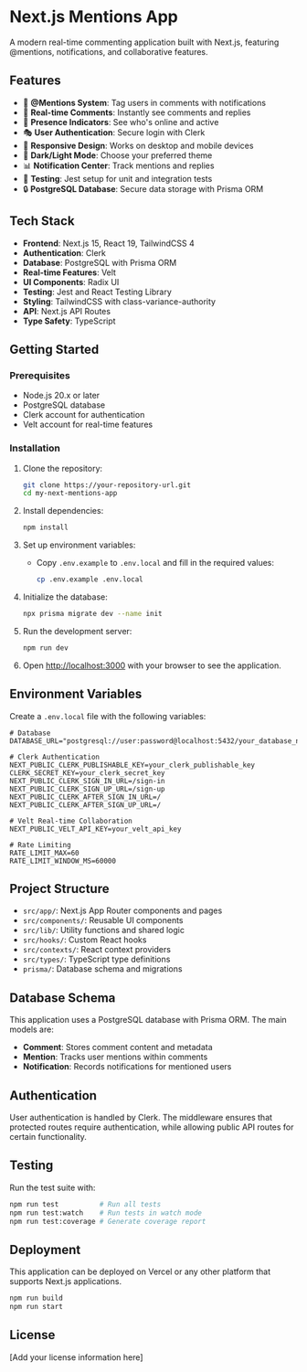 # Next.js Mentions App

A modern real-time commenting application built with Next.js, featuring @mentions, notifications, and collaborative features.

## Features

- 🔔 **@Mentions System**: Tag users in comments with notifications
- 💬 **Real-time Comments**: Instantly see comments and replies
- 👥 **Presence Indicators**: See who's online and active
- 🎭 **User Authentication**: Secure login with Clerk
- 📱 **Responsive Design**: Works on desktop and mobile devices
- 🌙 **Dark/Light Mode**: Choose your preferred theme
- 📊 **Notification Center**: Track mentions and replies
- 🧪 **Testing**: Jest setup for unit and integration tests
- 🔒 **PostgreSQL Database**: Secure data storage with Prisma ORM

## Tech Stack

- **Frontend**: Next.js 15, React 19, TailwindCSS 4
- **Authentication**: Clerk
- **Database**: PostgreSQL with Prisma ORM
- **Real-time Features**: Velt
- **UI Components**: Radix UI
- **Testing**: Jest and React Testing Library
- **Styling**: TailwindCSS with class-variance-authority
- **API**: Next.js API Routes
- **Type Safety**: TypeScript

## Getting Started

### Prerequisites

- Node.js 20.x or later
- PostgreSQL database
- Clerk account for authentication
- Velt account for real-time features

### Installation

1. Clone the repository:

   ```bash
   git clone https://your-repository-url.git
   cd my-next-mentions-app
   ```

2. Install dependencies:

   ```bash
   npm install
   ```

3. Set up environment variables:

   - Copy `.env.example` to `.env.local` and fill in the required values:
     ```bash
     cp .env.example .env.local
     ```

4. Initialize the database:

   ```bash
   npx prisma migrate dev --name init
   ```

5. Run the development server:

   ```bash
   npm run dev
   ```

6. Open [http://localhost:3000](http://localhost:3000) with your browser to see the application.

## Environment Variables

Create a `.env.local` file with the following variables:

```
# Database
DATABASE_URL="postgresql://user:password@localhost:5432/your_database_name"

# Clerk Authentication
NEXT_PUBLIC_CLERK_PUBLISHABLE_KEY=your_clerk_publishable_key
CLERK_SECRET_KEY=your_clerk_secret_key
NEXT_PUBLIC_CLERK_SIGN_IN_URL=/sign-in
NEXT_PUBLIC_CLERK_SIGN_UP_URL=/sign-up
NEXT_PUBLIC_CLERK_AFTER_SIGN_IN_URL=/
NEXT_PUBLIC_CLERK_AFTER_SIGN_UP_URL=/

# Velt Real-time Collaboration
NEXT_PUBLIC_VELT_API_KEY=your_velt_api_key

# Rate Limiting
RATE_LIMIT_MAX=60
RATE_LIMIT_WINDOW_MS=60000
```

## Project Structure

- `src/app/`: Next.js App Router components and pages
- `src/components/`: Reusable UI components
- `src/lib/`: Utility functions and shared logic
- `src/hooks/`: Custom React hooks
- `src/contexts/`: React context providers
- `src/types/`: TypeScript type definitions
- `prisma/`: Database schema and migrations

## Database Schema

This application uses a PostgreSQL database with Prisma ORM. The main models are:

- **Comment**: Stores comment content and metadata
- **Mention**: Tracks user mentions within comments
- **Notification**: Records notifications for mentioned users

## Authentication

User authentication is handled by Clerk. The middleware ensures that protected routes require authentication, while allowing public API routes for certain functionality.

## Testing

Run the test suite with:

```bash
npm run test          # Run all tests
npm run test:watch    # Run tests in watch mode
npm run test:coverage # Generate coverage report
```

## Deployment

This application can be deployed on Vercel or any other platform that supports Next.js applications.

```bash
npm run build
npm run start
```

## License

[Add your license information here]
